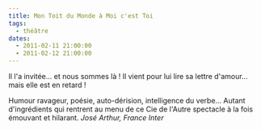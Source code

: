 ```yaml
---
title: Mon Toit du Monde à Moi c'est Toi
tags: 
  - théâtre
dates:
  - 2011-02-11 21:00:00
  - 2011-02-12 21:00:00
---
```


Il l'a invitée... et nous sommes là ! Il vient pour lui lire sa lettre d'amour... mais elle est en retard !


<quote>Humour ravageur, poésie, auto-dérision, intelligence du verbe... Autant d'ingrédients qui rentrent au menu de ce Cie de l'Autre spectacle à la fois émouvant et hilarant. *José Arthur, France Inter*</quote>

